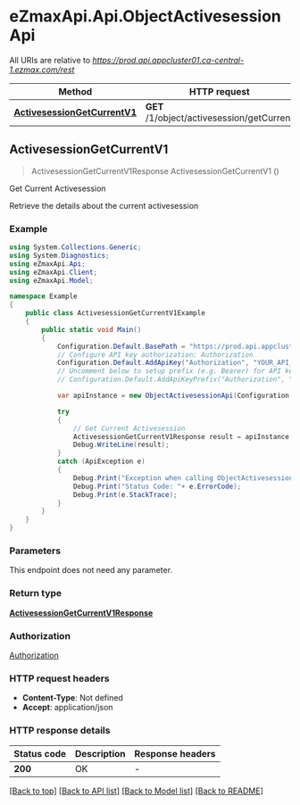 # eZmaxApi.Api.ObjectActivesessionApi

All URIs are relative to *https://prod.api.appcluster01.ca-central-1.ezmax.com/rest*

Method | HTTP request | Description
------------- | ------------- | -------------
[**ActivesessionGetCurrentV1**](ObjectActivesessionApi.md#activesessiongetcurrentv1) | **GET** /1/object/activesession/getCurrent | Get Current Activesession



## ActivesessionGetCurrentV1

> ActivesessionGetCurrentV1Response ActivesessionGetCurrentV1 ()

Get Current Activesession

Retrieve the details about the current activesession

### Example

```csharp
using System.Collections.Generic;
using System.Diagnostics;
using eZmaxApi.Api;
using eZmaxApi.Client;
using eZmaxApi.Model;

namespace Example
{
    public class ActivesessionGetCurrentV1Example
    {
        public static void Main()
        {
            Configuration.Default.BasePath = "https://prod.api.appcluster01.ca-central-1.ezmax.com/rest";
            // Configure API key authorization: Authorization
            Configuration.Default.AddApiKey("Authorization", "YOUR_API_KEY");
            // Uncomment below to setup prefix (e.g. Bearer) for API key, if needed
            // Configuration.Default.AddApiKeyPrefix("Authorization", "Bearer");

            var apiInstance = new ObjectActivesessionApi(Configuration.Default);

            try
            {
                // Get Current Activesession
                ActivesessionGetCurrentV1Response result = apiInstance.ActivesessionGetCurrentV1();
                Debug.WriteLine(result);
            }
            catch (ApiException e)
            {
                Debug.Print("Exception when calling ObjectActivesessionApi.ActivesessionGetCurrentV1: " + e.Message );
                Debug.Print("Status Code: "+ e.ErrorCode);
                Debug.Print(e.StackTrace);
            }
        }
    }
}
```

### Parameters

This endpoint does not need any parameter.

### Return type

[**ActivesessionGetCurrentV1Response**](ActivesessionGetCurrentV1Response.md)

### Authorization

[Authorization](../README.md#Authorization)

### HTTP request headers

- **Content-Type**: Not defined
- **Accept**: application/json


### HTTP response details
| Status code | Description | Response headers |
|-------------|-------------|------------------|
| **200** | OK |  -  |

[[Back to top]](#)
[[Back to API list]](../README.md#documentation-for-api-endpoints)
[[Back to Model list]](../README.md#documentation-for-models)
[[Back to README]](../README.md)

